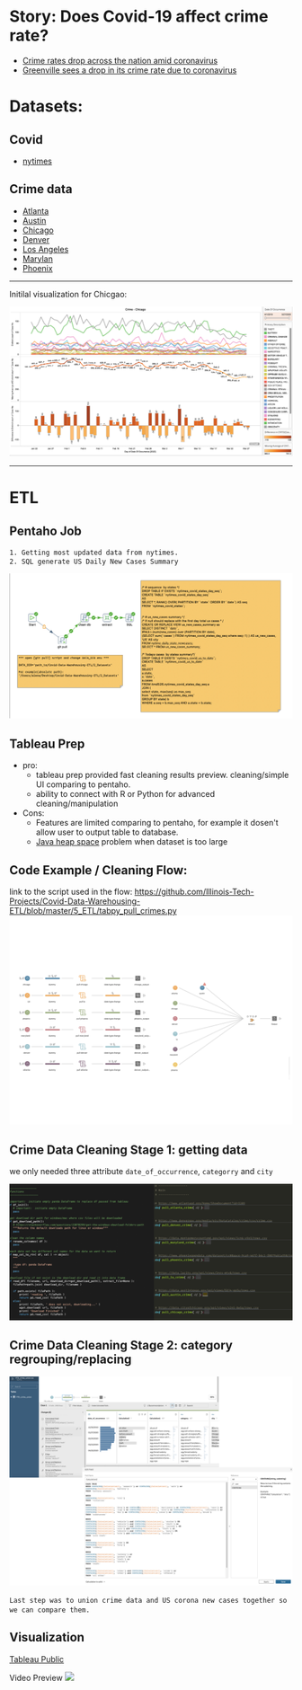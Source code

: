 
# Story: Does Covid-19 affect crime rate?
- [Crime rates drop across the nation amid coronavirus](https://thehill.com/homenews/state-watch/491055-crime-rates-drop-across-the-nation-amid-coronavirus)
- [Greenville sees a drop in its crime rate due to coronavirus](https://www.witn.com/content/news/Greenville-sees-a-drop-in-its-crime-rate-due-to-coronavirus-569840881.html)



# Datasets: 
## Covid 
- [nytimes](https://github.com/nytimes/covid-19-data)

## Crime data
- [Atlanta](https://www.atlantapd.org/Home/ShowDocument?id=3209)
- [Austin](https://data.austintexas.gov/Public-Safety/Crime-Reports/fdj4-gpfu)
- [Chicago](https://data.cityofchicago.org/api/views/x2n5-8w5q/rows.csv)
- [Denver](https://www.denvergov.org/media/gis/DataCatalog/crime/csv/crime.csv)
- [Los Angeles](https://data.lacity.org/api/views/2nrs-mtv8/rows.csv)
- [Marylan](https://data.montgomerycountymd.gov/api/views/icn6-v9z3/rows.csv)
- [Phoenix](https://www.phoenixopendata.com/dataset/cc08aace-9ca9-467f-b6c1-f0879ab1a358/resource/0ce3411a-2fc6-4302-a33f-167f68608a20/download/crimestat.csv)

-----

Initilal visualization for Chicgao: 

![Initial_Chicago_Viz](https://github.com/Illinois-Tech-Projects/Covid-Data-Warehousing-ETL/blob/master/7_Assets/img//Tableau%20-%20alexw-crime-covid%202020-04-24%2023-06-59.png?raw=true)

------

# ETL 

## Pentaho Job
    1. Getting most updated data from nytimes. 
    2. SQL generate US Daily New Cases Summary

![pentaho_job.png](https://github.com/Illinois-Tech-Projects/Covid-Data-Warehousing-ETL/blob/master/7_Assets/img//pentaho_job.png?raw=true)

## Tableau Prep
  - pro: 
    - tableau prep provided fast cleaning results preview. cleaning/simple UI comparing to pentaho. 
    - ability to connect with R or Python for advanced cleaning/manipulation
  - Cons:
    - Features are limited comparing to pentaho, for example it dosen't allow user to output table to database. 
    - [Java heap space](https://kb.tableau.com/articles/issue/error-system-error-java-heap-space-when-exporting-an-output-or-running-a-tableau-prep-flow) problem when dataset is too large 

## Code Example / Cleaning Flow: 
link to the script used in the flow: https://github.com/Illinois-Tech-Projects/Covid-Data-Warehousing-ETL/blob/master/5_ETL/tabpy_pull_crimes.py
![tabpy_prep_pull_crimes_flow](https://github.com/Illinois-Tech-Projects/Covid-Data-Warehousing-ETL/blob/master/7_Assets/img//crime_prep_flow.png?raw=true)


## Crime Data Cleaning Stage 1: getting data
we only needed three attribute `date_of_occurrence`, `categorry` and `city`


![pulling_functions](https://github.com/Illinois-Tech-Projects/Covid-Data-Warehousing-ETL/blob/master/7_Assets/img//tabpy.png?raw=true)



## Crime Data Cleaning Stage 2: category regrouping/replacing
![regrouping_prep.png](https://github.com/Illinois-Tech-Projects/Covid-Data-Warehousing-ETL/blob/master/7_Assets/img//regrouping_prep.png?raw=true)

```Last step was to union crime data and US corona new cases together so we can compare them. ```

## Visualization 
[Tableau Public](https://public.tableau.com/views/ytd_crime/Dashboard2?:display_count=y&publish=yes&:origin=viz_share_link)

Video Preview
[![](https://github.com/Illinois-Tech-Projects/Covid-Data-Warehousing-ETL/blob/master/7_Assets/img//crime_vs_corona.png?raw=true)](https://i.imgur.com/5vq01cA.mp4)

